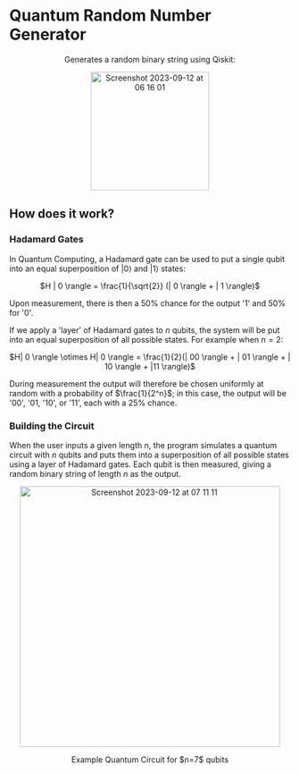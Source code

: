 # Quantum Random Number Generator
<p align="center">
    Generates a random binary string using Qiskit:
</p>

<p align="center">
  <img width="212" alt="Screenshot 2023-09-12 at 06 16 01" src="https://github.com/matt-jung/quantum-random-number-generator/assets/133035195/46e0d378-93c4-4916-bc05-195a1edee14d">
</p>

## How does it work?
### Hadamard Gates
In Quantum Computing, a Hadamard gate can be used to put a single qubit into an equal superposition of $| 0 \rangle$ and $| 1 \rangle$ states:

<p align='center'>
    $H | 0 \rangle = \frac{1}{\sqrt{2}} (| 0 \rangle + | 1 \rangle)$
</p>

Upon measurement, there is then a 50% chance for the output '1' and 50% for '0'.


If we apply a 'layer' of Hadamard gates to $n$ qubits, the system will be put into an equal superposition of all possible states. For example when $n=2$:
<p align='center'>
    $H| 0 \rangle \otimes H| 0 \rangle  = \frac{1}{2}(| 00 \rangle + | 01 \rangle + | 10 \rangle + |11 \rangle)$
</p>

During measurement the output will therefore be chosen uniformly at random with a probability of $\frac{1}{2^n}$; in this case, the output will be '00', '01, '10', or '11', each with a 25% chance.

### Building the Circuit
When the user inputs a given length $n$, the program simulates a quantum circuit with $n$ qubits and puts them into a superposition of all possible states using a layer of Hadamard gates. Each qubit is then measured, giving a random binary string of length $n$ as the output.
<p align="center">
    <img width="466" alt="Screenshot 2023-09-12 at 07 11 11" src="https://github.com/matt-jung/quantum-random-number-generator/assets/133035195/2aa85a08-d1b3-4a2e-bf04-dd48f35be13b">
</p>
<p align="center">
    Example Quantum Circuit for $n=7$ qubits
</p>
